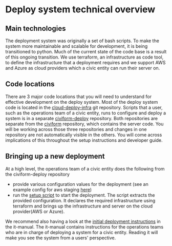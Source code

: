 # Deploy system technical overview

## Main technologies

The deployment system was originally a set of bash scripts. To make the system more maintainable and scalable for development, it is being transitioned to python. Much of the current state of the code base is a result of this ongoing transition. We use terraform, an infrastructure as code tool, to define the infrastructure that a deployment requires and we support AWS and Azure as cloud providers which a civic entity can run their server on.

## Code locations

There are 3 major code locations that you will need to understand for effective development on the deploy system.
Most of the deploy system code is located in the [cloud-deploy-infra](https://github.com/civiform/cloud-deploy-infra) git repository.
Scripts that a user, such as the operations team of a civic entity, runs to configure and deploy a system is in a separate [civiform-deploy](https://github.com/civiform/civiform-deploy) repository. Both repositories are separate from the [civiform](https://github.com/civiform/civiform) repository, which contains the server code.
You will be working across those three repositories and changes in one repository are not automatically visible in the others. You will come across implications of this throughout the setup instructions and developer guide.

## Bringing up a new deployment

At a high level, the operations team of a civic entity does the following from the civiform-deploy repository

- provide various configuration values for the deployment (see an example config for aws staging [here](https://github.com/civiform/civiform-staging-deploy/blob/main/aws_staging_civiform_config.sh))
- run the [setup script](https://github.com/civiform/civiform-deploy/blob/main/bin/setup) to start the deployment.
  The script extracts the provided configuration. It declares the required infrastructure using terraform and brings up the infrastructure and server on the cloud provider(AWS or Azure).

We recommend also having a look at the [initial deployment instructions](https://docs.civiform.us/it-manual/sre-playbook/initial-deployment) in the it-manual. The it-manual contains instructions for the operations teams who are in charge of deploying a system for a civic entity. Reading it will make you see the system from a users' perspective.
